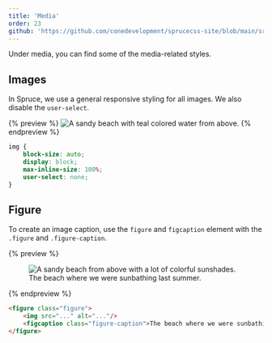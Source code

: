 ```yaml
---
title: 'Media'
order: 23
github: 'https://github.com/conedevelopment/sprucecss-site/blob/main/src/docs/elements/media.mdx'
---
```


<p class="lead">Under media, you can find some of the media-related styles.</p>

## Images

In Spruce, we use a general responsive styling for all images. We also disable the `user-select`.

{% preview %}
<img src="https://images.unsplash.com/photo-1515060939377-d73d9c162a66?ixlib=rb-1.2.1&ixid=MnwxMjA3fDB8MHxwaG90by1wYWdlfHx8fGVufDB8fHx8&auto=format&fit=crop&w=2052&q=80" alt="A sandy beach with teal colored water from above." />
{% endpreview %}

```css
img {
    block-size: auto;
    display: block;
    max-inline-size: 100%;
    user-select: none;
}
```

## Figure

To create an image caption, use the `figure` and `figcaption` element with the `.figure` and `.figure-caption`.

{% preview %}
<figure class="figure">
    <img src="https://images.unsplash.com/photo-1534179639155-4910efc143c0?ixlib=rb-1.2.1&ixid=MnwxMjA3fDB8MHxwaG90by1wYWdlfHx8fGVufDB8fHx8&auto=format&fit=crop&w=1074&q=80" alt="A sandy beach from above with a lot of colorful sunshades."/>
    <figcaption class="figure-caption">The beach where we were sunbathing last summer.</figcaption>
</figure>
{% endpreview %}

```html
<figure class="figure">
    <img src="..." alt="..."/>
    <figcaption class="figure-caption">The beach where we were sunbathing last summer.</figcaption>
</figure>
```
